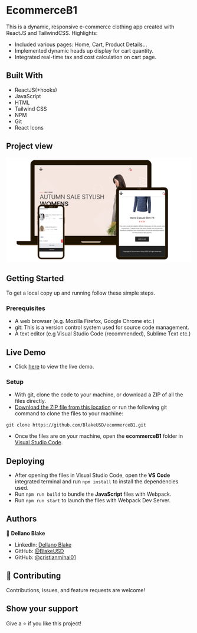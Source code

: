 # EcommerceB1
This is a dynamic, responsive e-commerce clothing app created with ReactJS and TailwindCSS. Highlights:

- Included various pages: Home, Cart, Product Details... 
- Implemented dynamic heads up display for cart quantity.
- Integrated real-time tax and cost calculation on cart page.

## Built With

- ReactJS(+hooks)
- JavaScript
- HTML
- Tailwind CSS
- NPM
- Git
- React Icons

## Project view
![Screen](https://github.com/BlakeUSD/github-repo-image-hosting/blob/main/images/ecommerceB1%20Mockup.png)

## Getting Started

To get a local copy up and running follow these simple steps.

### Prerequisites

- A web browser (e.g. Mozilla Firefox, Google Chrome etc.)
- git: This is a version control system used for source code management.
- A text editor (e.g Visual Studio Code (recommended), Sublime Text etc.)

## Live Demo

- Click [here]() to view the live demo.

### Setup

- With git, clone the code to your machine, or download a ZIP of all the files directly.
- [Download the ZIP file from this location](https://github.com/BlakeUSD/ecommerceB1/archive/refs/heads/main.zip) or run the following git command to clone the files to your machine:

```
git clone https://github.com/BlakeUSD/ecommerceB1.git
```

- Once the files are on your machine, open the **ecommerceB1** folder in [Visual Studio Code](https://code.visualstudio.com/download).

## Deploying

- After opening the files in Visual Studio Code, open the **VS Code** integrated terminal and run ``` npm install ``` to install the dependencies used.
- Run ``` npm run build ``` to bundle the **JavaScript** files with Webpack.
- Run ``` npm run start ``` to launch the files with Webpack Dev Server.

## Authors

👤 **Dellano Blake**

- LinkedIn: [Dellano Blake](https://www.linkedin.com/in/dellano-b-032a9b1a4/)
- GitHub: [@BlakeUSD](https://github.com/blakeusd)
- GitHub: [@cristianmihai01](https://github.com/cristianmihai01)

## 🤝 Contributing

Contributions, issues, and feature requests are welcome!

## Show your support

Give a ⭐️ if you like this project!
